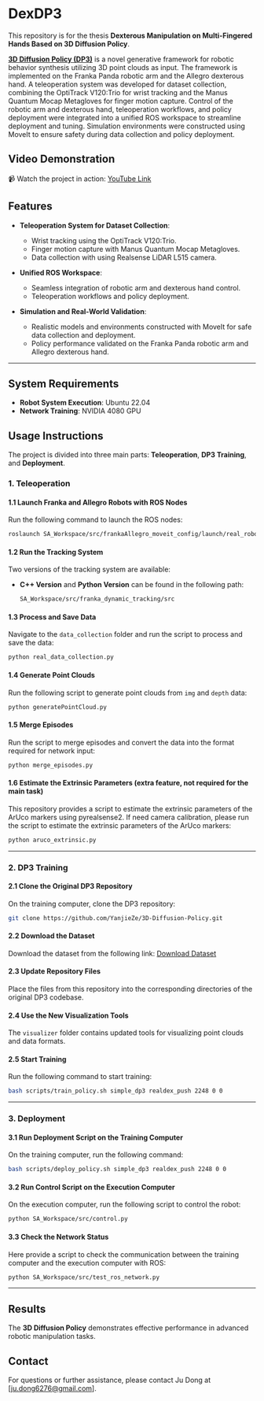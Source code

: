 # DexDP3
This repository is for the thesis **Dexterous Manipulation on Multi-Fingered Hands Based on 3D Diffusion Policy**.

[**3D Diffusion Policy (DP3)**](https://github.com/YanjieZe/3D-Diffusion-Policy/tree/master) is a novel generative framework for robotic behavior synthesis utilizing 3D point clouds as input. The framework is implemented on the Franka Panda robotic arm and the Allegro dexterous hand. A teleoperation system was developed for dataset collection, combining the OptiTrack V120:Trio for wrist tracking and the Manus Quantum Mocap Metagloves for finger motion capture. Control of the robotic arm and dexterous hand, teleoperation workflows, and policy deployment were integrated into a unified ROS workspace to streamline deployment and tuning. Simulation environments were constructed using MoveIt to ensure safety during data collection and policy deployment.


## Video Demonstration
📹 Watch the project in action: [YouTube Link](https://youtu.be/FM8L9Usz-KI?si=CQtNt1eZG-jtY8vq)
## Features  

- **Teleoperation System for Dataset Collection**:  
  - Wrist tracking using the OptiTrack V120:Trio.  
  - Finger motion capture with Manus Quantum Mocap Metagloves.  
  - Data collection with using Realsense LiDAR L515 camera.

- **Unified ROS Workspace**:  
  - Seamless integration of robotic arm and dexterous hand control.  
  - Teleoperation workflows and policy deployment.  

- **Simulation and Real-World Validation**:  
  - Realistic models and environments constructed with MoveIt for safe data collection and deployment.  
  - Policy performance validated on the Franka Panda robotic arm and Allegro dexterous hand.  


---

## System Requirements
- **Robot System Execution**: Ubuntu 22.04
- **Network Training**: NVIDIA 4080 GPU

## Usage Instructions

The project is divided into three main parts: **Teleoperation**, **DP3 Training**, and **Deployment**.

### 1. Teleoperation

#### 1.1 Launch Franka and Allegro Robots with ROS Nodes
Run the following command to launch the ROS nodes:
```bash
roslaunch SA_Workspace/src/frankaAllegro_moveit_config/launch/real_robot.launch
```

#### 1.2 Run the Tracking System
Two versions of the tracking system are available:
- **C++ Version** and **Python Version** can be found in the following path:
  ```bash
  SA_Workspace/src/franka_dynamic_tracking/src
  ```

#### 1.3 Process and Save Data
Navigate to the `data_collection` folder and run the script to process and save the data:
```bash
python real_data_collection.py
```

#### 1.4 Generate Point Clouds
Run the following script to generate point clouds from `img` and `depth` data:
```bash
python generatePointCloud.py
```

#### 1.5 Merge Episodes
Run the script to merge episodes and convert the data into the format required for network input:
```bash
python merge_episodes.py
```
#### 1.6 Estimate the Extrinsic Parameters (extra feature, not required for the main task) 
This repository provides a script to estimate the extrinsic parameters of the ArUco markers using pyrealsense2. If need camera calibration, please run the script to estimate the extrinsic parameters of the ArUco markers:
```bash
python aruco_extrinsic.py
```
---

### 2. DP3 Training

#### 2.1 Clone the Original DP3 Repository
On the training computer, clone the DP3 repository:
```bash
git clone https://github.com/YanjieZe/3D-Diffusion-Policy.git
```
  
#### 2.2 Download the Dataset
Download the dataset from the following link:
[Download Dataset](https://drive.google.com/drive/folders/16e6ZLCcEMtb3HNePVMUcsi8VkaiUYYDP?usp=sharing)

#### 2.3 Update Repository Files
Place the files from this repository into the corresponding directories of the original DP3 codebase.

#### 2.4 Use the New Visualization Tools
The `visualizer` folder contains updated tools for visualizing point clouds and data formats.

#### 2.5 Start Training
Run the following command to start training:
```bash
bash scripts/train_policy.sh simple_dp3 realdex_push 2248 0 0
```

---

### 3. Deployment

#### 3.1 Run Deployment Script on the Training Computer
On the training computer, run the following command:
```bash
bash scripts/deploy_policy.sh simple_dp3 realdex_push 2248 0 0
```

#### 3.2 Run Control Script on the Execution Computer
On the execution computer, run the following script to control the robot:
```bash
python SA_Workspace/src/control.py
```
#### 3.3 Check the Network Status
Here provide a script to check the communication between the training computer and the execution computer with ROS:
```bash
python SA_Workspace/src/test_ros_network.py
```
---



## Results  

The **3D Diffusion Policy** demonstrates effective performance in advanced robotic manipulation tasks.  


## Contact
For questions or further assistance, please contact Ju Dong at [ju.dong6276@gmail.com].


